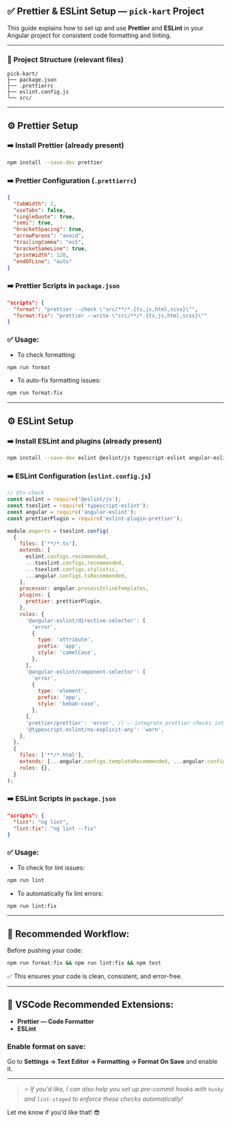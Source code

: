 ## ✅ Prettier & ESLint Setup — `pick-kart` Project

This guide explains how to set up and use **Prettier** and **ESLint** in your Angular project for consistent code formatting and linting.

---

### 📁 Project Structure (relevant files)
```
pick-kart/
├── package.json
├── .prettierrc
├── eslint.config.js
└── src/
```

---

## ⚙️ Prettier Setup

### ➡️ Install Prettier (already present)
```bash
npm install --save-dev prettier
```

### ➡️ Prettier Configuration (`.prettierrc`)
```json
{
  "tabWidth": 2,
  "useTabs": false,
  "singleQuote": true,
  "semi": true,
  "bracketSpacing": true,
  "arrowParens": "avoid",
  "trailingComma": "es5",
  "bracketSameLine": true,
  "printWidth": 120,
  "endOfLine": "auto"
}
```

### ➡️ Prettier Scripts in `package.json`
```json
"scripts": {
  "format": "prettier --check \"src/**/*.{ts,js,html,scss}\"",
  "format:fix": "prettier --write \"src/**/*.{ts,js,html,scss}\""
}
```

### ✅ Usage:
- To check formatting:
```bash
npm run format
```
- To auto-fix formatting issues:
```bash
npm run format:fix
```

---

## ⚙️ ESLint Setup

### ➡️ Install ESLint and plugins (already present)
```bash
npm install --save-dev eslint @eslint/js typescript-eslint angular-eslint eslint-plugin-prettier
```

### ➡️ ESLint Configuration (`eslint.config.js`)
```js
// @ts-check
const eslint = require('@eslint/js');
const tseslint = require('typescript-eslint');
const angular = require('angular-eslint');
const prettierPlugin = require('eslint-plugin-prettier');

module.exports = tseslint.config(
  {
    files: ['**/*.ts'],
    extends: [
      eslint.configs.recommended,
      ...tseslint.configs.recommended,
      ...tseslint.configs.stylistic,
      ...angular.configs.tsRecommended,
    ],
    processor: angular.processInlineTemplates,
    plugins: {
      prettier: prettierPlugin,
    },
    rules: {
      '@angular-eslint/directive-selector': [
        'error',
        {
          type: 'attribute',
          prefix: 'app',
          style: 'camelCase',
        },
      ],
      '@angular-eslint/component-selector': [
        'error',
        {
          type: 'element',
          prefix: 'app',
          style: 'kebab-case',
        },
      ],
      'prettier/prettier': 'error', // ✅ integrate prettier checks into lint
      '@typescript-eslint/no-explicit-any': 'warn',
    },
  },
  {
    files: ['**/*.html'],
    extends: [...angular.configs.templateRecommended, ...angular.configs.templateAccessibility],
    rules: {},
  }
);
```

### ➡️ ESLint Scripts in `package.json`
```json
"scripts": {
  "lint": "ng lint",
  "lint:fix": "ng lint --fix"
}
```

### ✅ Usage:
- To check for lint issues:
```bash
npm run lint
```
- To automatically fix lint errors:
```bash
npm run lint:fix
```

---

## 🎯 Recommended Workflow:
Before pushing your code:
```bash
npm run format:fix && npm run lint:fix && npm test
```
✅ This ensures your code is clean, consistent, and error-free.

---

## 🚀 VSCode Recommended Extensions:
- **Prettier — Code Formatter**  
- **ESLint**

### Enable format on save:
Go to **Settings → Text Editor → Formatting → Format On Save** and enable it.

---

> ⭐ *If you'd like, I can also help you set up pre-commit hooks with `husky` and `lint-staged` to enforce these checks automatically!*

Let me know if you'd like that! 😎